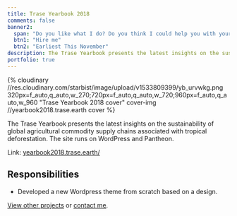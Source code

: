 ```yaml
---
title: Trase Yearbook 2018
comments: false
banner2:
  span: "Do you like what I do? Do you think I could help you with your project?"
  btn1: "Hire me"
  btn2: "Earliest This November"
description: The Trase Yearbook presents the latest insights on the sustainability of global agricultural commodity supply chains associated with tropical deforestation. The site runs on WordPress and Pantheon.
portfolio: true
---
```


{% cloudinary //res.cloudinary.com/starbist/image/upload/v1533809399/yb_urvwkg.png 320px=f_auto,q_auto,w_270;720px=f_auto,q_auto,w_720;960px=f_auto,q_auto,w_960 "Trase Yearbook 2018 cover" cover-img //yearbook2018.trase.earth cover %}

The Trase Yearbook presents the latest insights on the sustainability of global agricultural commodity supply chains associated with tropical deforestation. The site runs on WordPress and Pantheon.

Link: [yearbook2018.trase.earth/](//yearbook2018.trase.earth/)

## Responsibilities

- Developed a new Wordpress theme from scratch based on a design.

[View other projects](/portfolio/) or [contact me](/about-me/).
